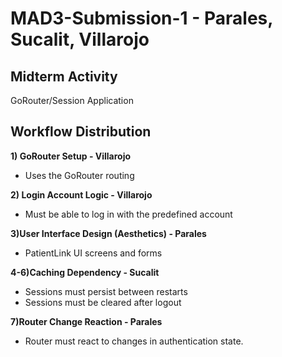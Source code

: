 # MAD3-Submission-1 - Parales, Sucalit, Villarojo
## Midterm Activity
GoRouter/Session Application

## Workflow Distribution

**1) GoRouter Setup - Villarojo**
- Uses the GoRouter routing

**2) Login Account Logic - Villarojo**
- Must be able to log in with the predefined account

**3)User Interface Design (Aesthetics) - Parales**
- PatientLink UI screens and forms

**4-6)Caching Dependency - Sucalit**
- Sessions must persist between restarts
- Sessions must be cleared after logout

**7)Router Change Reaction - Parales**
- Router must react to changes in authentication state.
